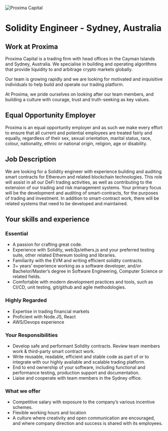 <!-- markdownlint-disable-next-line MD041 -->
![Proxima Capital](images/Proxima.png "Proxima Capital")

# Solidity Engineer - Sydney, Australia

## Work at Proxima

Proxima Capital is a trading firm with head offices in the Cayman Islands
and Sydney, Australia. We specialise in building and operating algorithms
that provide liquidity to and arbitrage crypto markets globally.

Our team is growing rapidly and we are looking for motivated and inquisitive
individuals to help build and operate our trading platform.

At Proxima, we pride ourselves on looking after our team members, and building a
culture with courage, trust and truth-seeking as key values.

## Equal Opportunity Employer

Proxima is an equal opportunity employer and as such we make every effort to
ensure that all current and potential employees are treated fairly and equally,
regardless of their sex, sexual orientation, marital status, race, colour,
nationality, ethnic or national origin, religion, age or disability.

## Job Description

We are looking for a Solidity engineer with experience building and auditing
smart contracts for Ethereum and related blockchain technologies. This role will
assist in all our DeFi trading activities, as well as contributing to the
extension of our trading and risk management systems. Your primary focus will be
the development and auditing of smart-contracts, for the purposes of trading and
investment. In addition to smart-contract work, there will be related systems
that need to be developed and maintained.

## Your skills and experience

### Essential

* A passion for crafting great code.
* Experience with Solidity, web3js/ethers.js and your preferred testing  suite,
  other related Ethereum tooling and libraries.
* Familiarity with the EVM and writing efficient solidity contracts.
* 3+ years’ experience working as a software developer, and/or Bachelor/Master’s
  degree in Software Engineering, Computer Science or related fields.
* Comfortable with modern development practices and tools, such as CI/CD, unit
  testing, git/github and agile methodologies.

### Highly Regarded

* Expertise in trading financial markets
* Proficient with Node.JS, React
* AWS/Devops experience

### Your Responsibilities

* Develop safe and performant Solidity contracts. Review team members work &
  third-party smart contract work.
* Write reusable, readable, efficient and stable code as part of or to integrate
  with our highly available and scalable trading platform.
* End to end ownership of your software, including functional and performance
  testing, production support and documentation.
* Liaise and cooperate with team members in the Sydney office.

### What we offer

* Competitive salary with exposure to the company’s various incentive schemes.
* Flexible working hours and location
* A culture where creativity and open communication are encouraged, and where
  company direction and success is shared with its employees.
